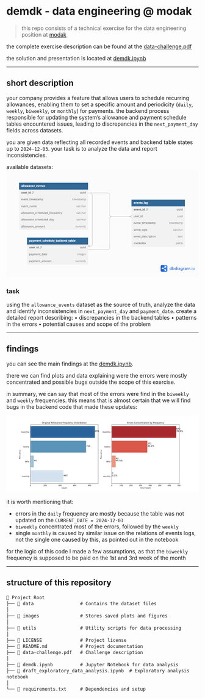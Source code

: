 # demdk - data engineering @ modak
> this repo consists of a technical exercise for the data engineering position at [modak](https://modak.na.teamtailor.com/)

the complete exercise description can be found at the [data-challenge.pdf](https://github.com/kovashikawa/demdk/blob/main/data-challenge.pdf)

the solution and presentation is located at [demdk.ipynb](https://github.com/kovashikawa/demdk/blob/main/demdk.ipynb)

---

## short description

your company provides a feature that allows users to schedule recurring allowances, enabling them to set a specific amount and periodicity (`daily`, `weekly`, `biweekly`, or `monthly`) for payments. the backend process responsible for updating the system’s allowance and payment schedule tables encountered issues, leading to discrepancies in the `next_payment_day` fields across datasets.

you are given data reflecting all recorded events and backend table states up to `2024-12-03`. your task is to analyze the data and report inconsistencies.

available datasets:
![database schema](https://github.com/kovashikawa/demdk/blob/main/images/modak_db.png?raw=true)

### task

using the `allowance_events` dataset as the source of truth, analyze the data and identify inconsistencies in `next_payment_day` and `payment_date`. create a detailed report describing:
	•	discrepancies in the backend tables
	•	patterns in the errors
	•	potential causes and scope of the problem

---

## findings

you can see the main findings at the [demdk.ipynb](https://github.com/kovashikawa/demdk/blob/main/demdk.ipynb).

there we can find plots and data explaining were the errors were mostly concentrated and possible bugs outside the scope of this exercise.

in summary, we can say that most of the errors were find in the `biweekly` and `weekly` frequencies. this means that is almost certain that we will find bugs in the backend code that made these updates:

![freq_error_plot](https://github.com/kovashikawa/demdk/blob/main/images/freq_error.png?raw=true)

it is worth mentioning that:

* errors in the `daily` frequency are mostly because the table was not updated on the `CURRENT_DATE = 2024-12-03`
* `biweekly` concentrated most of the errors, followed by the `weekly`
* single `monthly` is caused by similar issue on the relations of events logs, not the single one caused by this, as pointed out in the notebook

for the logic of this code I made a few assumptions, as that the `biweekly` frequency is supposed to be paid on the 1st and 3rd week of the month

---

## structure of this repository

```
📂 Project Root
├── 📂 data                 # Contains the dataset files
│
├── 📂 images               # Stores saved plots and figures
│
├── 📂 utils                # Utility scripts for data processing
│
├── 📜 LICENSE              # Project license
├── 📜 README.md            # Project documentation
├── 📜 data-challenge.pdf   # Challenge description 
│
├── 📓 demdk.ipynb          # Jupyter Notebook for data analysis 
├── 📓 draft_exploratory_data_analysis.ipynb  # Exploratory analysis notebook
│
└── 📜 requirements.txt     # Dependencies and setup
```
